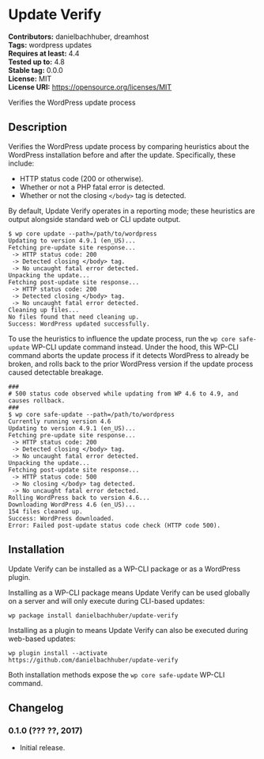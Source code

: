 # Update Verify #
**Contributors:** danielbachhuber, dreamhost  
**Tags:** wordpress updates  
**Requires at least:** 4.4  
**Tested up to:** 4.8  
**Stable tag:** 0.0.0  
**License:** MIT  
**License URI:** https://opensource.org/licenses/MIT  

Verifies the WordPress update process

## Description ##

Verifies the WordPress update process by comparing heuristics about the WordPress installation before and after the update. Specifically, these include:

* HTTP status code (200 or otherwise).
* Whether or not a PHP fatal error is detected.
* Whether or not the closing `</body>` tag is detected.

By default, Update Verify operates in a reporting mode; these heuristics are output alongside standard web or CLI update output.

    $ wp core update --path=/path/to/wordpress
    Updating to version 4.9.1 (en_US)...
    Fetching pre-update site response...
     -> HTTP status code: 200
     -> Detected closing </body> tag.
     -> No uncaught fatal error detected.
    Unpacking the update...
    Fetching post-update site response...
     -> HTTP status code: 200
     -> Detected closing </body> tag.
     -> No uncaught fatal error detected.
    Cleaning up files...
    No files found that need cleaning up.
    Success: WordPress updated successfully.

To use the heuristics to influence the update process, run the `wp core safe-update` WP-CLI update command instead. Under the hood, this WP-CLI command aborts the update process if it detects WordPress to already be broken, and rolls back to the prior WordPress version if the update process caused detectable breakage.

    ###
    # 500 status code observed while updating from WP 4.6 to 4.9, and causes rollback.
    ###
    $ wp core safe-update --path=/path/to/wordpress
    Currently running version 4.6
    Updating to version 4.9.1 (en_US)...
    Fetching pre-update site response...
     -> HTTP status code: 200
     -> Detected closing </body> tag.
     -> No uncaught fatal error detected.
    Unpacking the update...
    Fetching post-update site response...
     -> HTTP status code: 500
     -> No closing </body> tag detected.
     -> No uncaught fatal error detected.
    Rolling WordPress back to version 4.6...
    Downloading WordPress 4.6 (en_US)...
    154 files cleaned up.
    Success: WordPress downloaded.
    Error: Failed post-update status code check (HTTP code 500).

## Installation ##

Update Verify can be installed as a WP-CLI package or as a WordPress plugin.

Installing as a WP-CLI package means Update Verify can be used globally on a server and will only execute during CLI-based updates:

    wp package install danielbachhuber/update-verify

Installing as a plugin to means Update Verify can also be executed during web-based updates:

    wp plugin install --activate https://github.com/danielbachhuber/update-verify

Both installation methods expose the `wp core safe-update` WP-CLI command.

## Changelog ##

### 0.1.0 (??? ??, 2017) ###
* Initial release.
